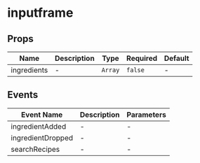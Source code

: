 # inputframe

## Props

<!-- @vuese:inputframe:props:start -->
|Name|Description|Type|Required|Default|
|---|---|---|---|---|
|ingredients|-|`Array`|`false`|-|

<!-- @vuese:inputframe:props:end -->


## Events

<!-- @vuese:inputframe:events:start -->
|Event Name|Description|Parameters|
|---|---|---|
|ingredientAdded|-|-|
|ingredientDropped|-|-|
|searchRecipes|-|-|

<!-- @vuese:inputframe:events:end -->


